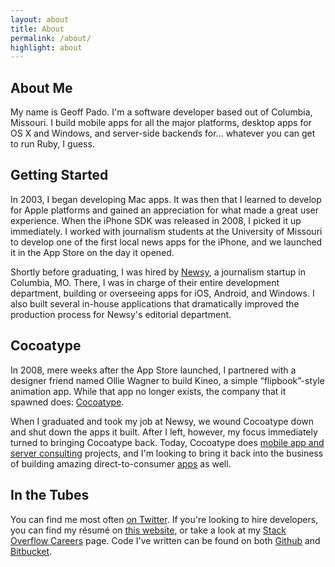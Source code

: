 ```yaml
---
layout: about
title: About
permalink: /about/
highlight: about
---
```


## About Me

My name is Geoff Pado. I'm a software developer based out of Columbia, Missouri. I build mobile apps for all the major platforms, desktop apps for OS X and Windows, and server-side backends for&hellip; whatever you can get to run Ruby, I guess.

## Getting Started
In 2003, I began developing Mac apps. It was then that I learned to develop for Apple platforms and gained an appreciation for what made a great user experience. When the iPhone SDK was released in 2008, I picked it up immediately. I worked with journalism students at the University of Missouri to develop one of the first local news apps for the iPhone, and we launched it in the App Store on the day it opened.

Shortly before graduating, I was hired by [Newsy](http://newsy.com), a journalism startup in Columbia, MO. There, I was in charge of their entire development department, building or overseeing apps for iOS, Android, and Windows. I also built several in-house applications that dramatically improved the production process for Newsy's editorial department.

## Cocoatype

In 2008, mere weeks after the App Store launched, I partnered with a designer friend named Ollie Wagner to build Kineo, a simple &ldquo;flipbook&rdquo;-style animation app. While that app no longer exists, the company that it spawned does: [Cocoatype](http://cocoatype.com).

When I graduated and took my job at Newsy, we wound Cocoatype down and shut down the apps it built. After I left, however, my focus immediately turned to bringing Cocoatype back. Today, Cocoatype does [mobile app and server consulting](http://cocoatype.com/services) projects, and I'm looking to bring it back into the business of building amazing direct-to-consumer [apps](http://cocoatype.com/apps) as well.

## In the Tubes
You can find me most often [on Twitter](http://twitter.com/Arclite). If you're looking to hire developers, you can find my r&eacute;sum&eacute; on [this website](/resume), or take a look at my [Stack Overflow Careers](http://careers.stackoverflow.com/geoffpado) page. Code I've written can be found on both [Github](https://github.com/Arclite) and [Bitbucket](https://bitbucket.org/geoffpado).
